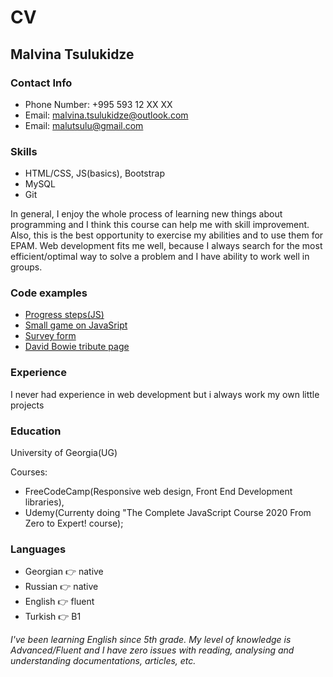 # __CV__
## Malvina Tsulukidze

### __Contact Info__

  * Phone Number: +995 593 12 XX XX 
  * Email: malvina.tsulukidze@outlook.com
  * Email: malutsulu@gmail.com

### __Skills__

  * HTML/CSS, JS(basics), Bootstrap
  * MySQL
  * Git

  In general, I enjoy the whole process of learning new things about programming and I think this course can help me with 
skill improvement. Also, this is the best opportunity to exercise my abilities and to use them for EPAM. 
  Web development fits me well, because I always search for the most efficient/optimal way to solve a problem and I 
have ability to work well in groups.

### __Code examples__
* [Progress steps(JS)](https://t.ly/6eZs)
* [Small game on JavaSript](https://t.ly/8aIV)
* [Survey form](https://codepen.io/malvinatsulukidze/pen/zYBQgME)
* [David Bowie tribute page](https://codepen.io/malvinatsulukidze/pen/QWEYajd)

### __Experience__
I never had experience in web development but i always work my own little projects


### __Education__
University of Georgia(UG)

   Courses:
  * FreeCodeCamp(Responsive web design, Front End Development libraries), 
  * Udemy(Currenty doing "The Complete JavaScript Course 2020 From Zero to Expert! course);
### __Languages__

  * Georgian :point_right: native  
  * Russian :point_right: native 
  * English :point_right: fluent
  * Turkish :point_right: B1

*I've been learning English since 5th grade. My level of knowledge is Advanced/Fluent and I have zero issues with reading, analysing and understanding documentations, 
articles, etc.*
